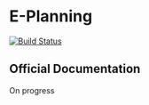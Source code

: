 # E-Planning

[![Build Status](http://iainpalu.ac.id/sites/default/files/logobaru2.png)](http://iainpalu.ac.id/)


## Official Documentation

On progress

